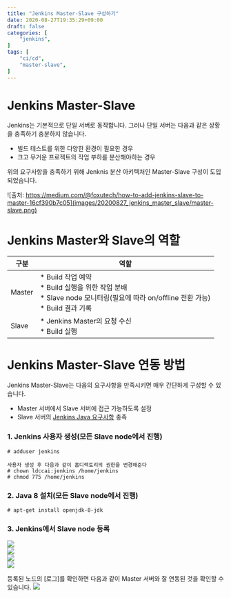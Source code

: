 ```yaml
---
title: "Jenkins Master-Slave 구성하기"
date: 2020-08-27T19:35:29+09:00
draft: false
categories: [
    "jenkins",
]
tags: [
    "ci/cd",
    "master-slave",
]
---
```


# Jenkins Master-Slave
Jenkins는 기본적으로 단일 서버로 동작합니다. 그러나 단일 서버는 다음과 같은 상황을 충족하기 충분하지 않습니다.
* 빌드 테스트를 위한 다양한 환경이 필요한 경우
* 크고 무거운 프로젝트의 작업 부하를 분산해야하는 경우

위의 요구사항을 충족하기 위해 Jenknis 분산 아키텍처인 Master-Slave 구성이 도입되었습니다.

![출처: https://medium.com/@foxutech/how-to-add-jenkins-slave-to-master-16cf390b7c05](images/20200827_jenkins_master_slave/master-slave.png)


# Jenkins Master와 Slave의 역할

| 구분 | 역할 |
| --- | --- |
| Master | * Build 작업 예약<br/>* Build 실행을 위한 작업 분배<br/>* Slave node 모니터링(필요에 따라 on/offline 전환 가능)<br/>* Build 결과 기록 |
| Slave | * Jenkins Master의 요청 수신<br/>* Build 실행|

# Jenkins Master-Slave 연동 방법

Jenkins Master-Slave는 다음의 요구사항을 만족시키면 매우 간단하게 구성할 수 있습니다.
* Master 서버에서 Slave 서버에 접근 가능하도록 설정
* Slave 서버의 [Jenkins Java 요구사항](https://www.jenkins.io/doc/administration/requirements/java/) 충족

### 1. Jenkins 사용자 생성(모든 Slave node에서 진행)

```
# adduser jenkins

사용자 생성 후 다음과 같이 홈디렉토리의 권한을 변경해준다
# chown ldccai:jenkins /home/jenkins
# chmod 775 /home/jenkins
```

### 2. Java 8 설치(모든 Slave node에서 진행)

```
# apt-get install openjdk-8-jdk
```

### 3. Jenkins에서 Slave node 등록

![](/images/20200827_jenkins_master_slave/2-9.png)  
![](/images/20200827_jenkins_master_slave/2-10.png)  
![](/images/20200827_jenkins_master_slave/2-11.png)  
![](/20200827_jenkins_master_slave/images/2-12.png)  

등록된 노드의 [로그]를 확인하면 다음과 같이 Master 서버와 잘 연동된 것을 확인할 수 있습니다.
![](/images/20200827_jenkins_master_slave/2-13.png)
